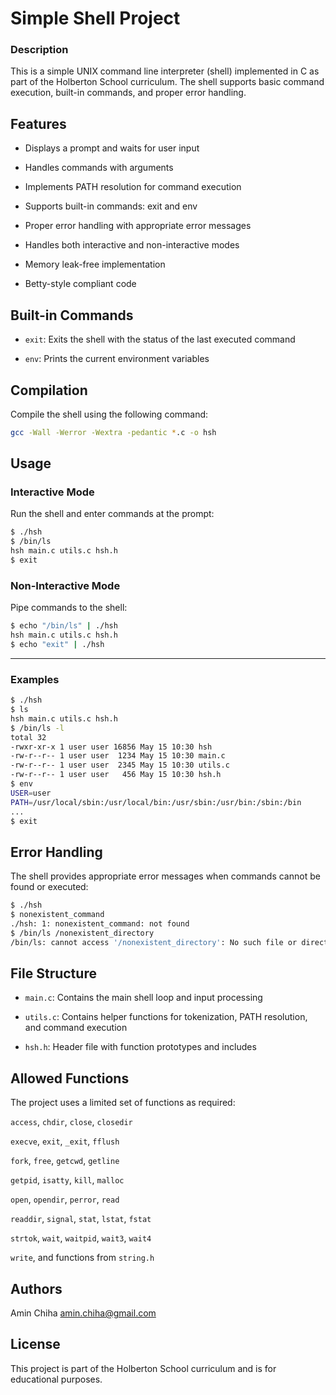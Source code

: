 # Simple Shell Project

### Description
This is a simple UNIX command line interpreter (shell) implemented in C as part of the Holberton School curriculum. The shell supports basic command execution, built-in commands, and proper error handling.

## Features
- Displays a prompt and waits for user input

- Handles commands with arguments

- Implements PATH resolution for command execution

- Supports built-in commands: exit and env

- Proper error handling with appropriate error messages

- Handles both interactive and non-interactive modes

- Memory leak-free implementation

- Betty-style compliant code

## Built-in Commands
- `exit`: Exits the shell with the status of the last executed command

- `env`: Prints the current environment variables

## Compilation
Compile the shell using the following command:

```bash
gcc -Wall -Werror -Wextra -pedantic *.c -o hsh
```
## Usage

### Interactive Mode

Run the shell and enter commands at the prompt:

```bash
$ ./hsh
$ /bin/ls
hsh main.c utils.c hsh.h
$ exit
```
### Non-Interactive Mode

Pipe commands to the shell:

```bash
$ echo "/bin/ls" | ./hsh
hsh main.c utils.c hsh.h
$ echo "exit" | ./hsh
```
------

### Examples
``` bash
$ ./hsh
$ ls
hsh main.c utils.c hsh.h
$ /bin/ls -l
total 32
-rwxr-xr-x 1 user user 16856 May 15 10:30 hsh
-rw-r--r-- 1 user user  1234 May 15 10:30 main.c
-rw-r--r-- 1 user user  2345 May 15 10:30 utils.c
-rw-r--r-- 1 user user   456 May 15 10:30 hsh.h
$ env
USER=user
PATH=/usr/local/sbin:/usr/local/bin:/usr/sbin:/usr/bin:/sbin:/bin
...
$ exit
``` 
## Error Handling
The shell provides appropriate error messages when commands cannot be found or executed:

```bash
$ ./hsh
$ nonexistent_command
./hsh: 1: nonexistent_command: not found
$ /bin/ls /nonexistent_directory
/bin/ls: cannot access '/nonexistent_directory': No such file or directory
```

## File Structure
- `main.c`: Contains the main shell loop and input processing

- `utils.c`: Contains helper functions for tokenization, PATH resolution, and command execution

- `hsh.h`: Header file with function prototypes and includes

## Allowed Functions
The project uses a limited set of functions as required:

`access`, `chdir`, `close`, `closedir`

`execve`, `exit`, `_exit`, `fflush`

`fork`, `free`, `getcwd`, `getline`

`getpid`, `isatty`, `kill`, `malloc`

`open`, `opendir`, `perror`, `read`

`readdir`, `signal`, `stat`, `lstat`, `fstat`

`strtok`, `wait`, `waitpid`, `wait3`, `wait4`

`write`, and functions from `string.h`

## Authors

  Amin Chiha <amin.chiha@gmail.com>

## License
This project is part of the Holberton School curriculum and is for educational purposes.
